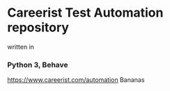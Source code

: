 # Careerist Test Automation repository
written in
### Python 3, Behave
https://www.careerist.com/automation
Bananas
